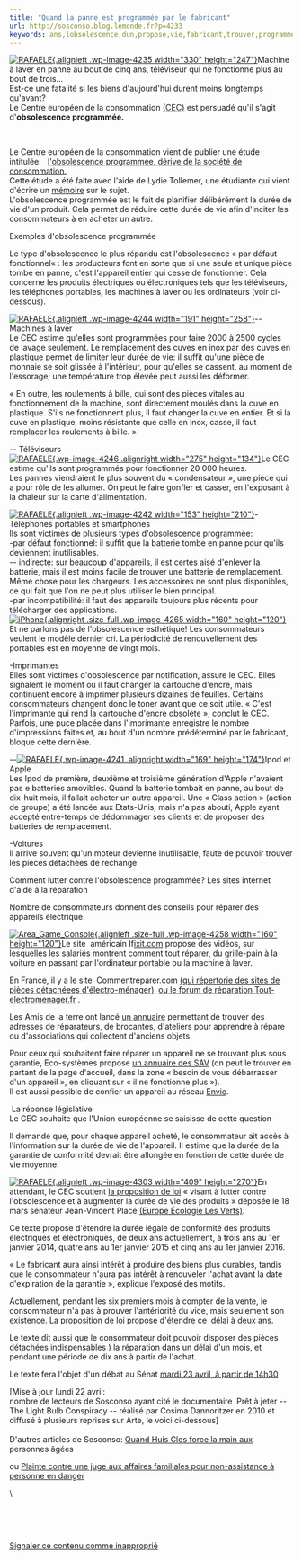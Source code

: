 ```yaml
---
title: "Quand la panne est programmée par le fabricant"
url: http://sosconso.blog.lemonde.fr?p=4233
keywords: ans,lobsolescence,dun,propose,vie,fabricant,trouver,programmée,dobsolescence,appareil,durée,panne,cec
---
```

[![](http://sosconso.blog.lemonde.fr/files/2013/04/RAFAELE20.png "RAFAELE"){.alignleft .wp-image-4235 width="330" height="247"}](http://sosconso.blog.lemonde.fr/files/2013/04/RAFAELE20.png)Machine à laver en panne au bout de cinq ans, téléviseur qui ne fonctionne plus au bout de trois...\
Est-ce une fatalité si les biens d'aujourd'hui durent moins longtemps qu'avant?\
Le Centre européen de la consommation [(CEC)](http://www.cec-zev.eu) est persuadé qu'il s'agit d'**obsolescence programmée.**

 

Le Centre européen de la consommation vient de publier une étude intitulée:   [l'obsolescence programmée, dérive de la société de consommation.](http://www.cec-zev.eu/fileadmin/user_upload/eu-consommateurs/PDFs/publications/etudes_et_rapports/Etude-Obsolescence.pdf)\
Cette étude a été faite avec l'aide de Lydie Tollemer, une étudiante qui vient d'écrire un [mémoire](http://www.cec-zev.eu/fileadmin/user_upload/eu-consommateurs/PDFs/publications/etudes_et_rapports/Memoire_Lydie_Tollemer-2012.pdf) sur le sujet.\
L'obsolescence programmée est le fait de planifier délibérément la durée de vie d'un produit. Cela permet de réduire cette durée de vie afin d'inciter les consommateurs à en acheter un autre.

Exemples d'obsolescence programmée

Le type d'obsolescence le plus répandu est l'obsolescence « par défaut fonctionnel« : les producteurs font en sorte que si une seule et unique pièce tombe en panne, c'est l'appareil entier qui cesse de fonctionner. Cela concerne les produits électriques ou électroniques tels que les téléviseurs, les téléphones portables, les machines à laver ou les ordinateurs (voir ci-dessous).

[![](http://sosconso.blog.lemonde.fr/files/2013/04/RAFAELE23.png "RAFAELE"){.alignleft .wp-image-4244 width="191" height="258"}](http://sosconso.blog.lemonde.fr/files/2013/04/RAFAELE23.png)-- Machines à laver\
Le CEC estime qu'elles sont programmées pour faire 2000 à 2500 cycles de lavage seulement. Le remplacement des cuves en inox par des cuves en plastique permet de limiter leur durée de vie: il suffit qu'une pièce de monnaie se soit glissée à l'intérieur, pour qu'elles se cassent, au moment de l'essorage; une température trop élevée peut aussi les déformer.

« En outre, les roulements à bille, qui sont des pièces vitales au fonctionnement de la machine, sont directement moulés dans la cuve en plastique. S'ils ne fonctionnent plus, il faut changer la cuve en entier. Et si la cuve en plastique, moins résistante que celle en inox, casse, il faut remplacer les roulements à bille. »

-- Téléviseurs\
[![](http://sosconso.blog.lemonde.fr/files/2013/04/RAFAELE24.png "RAFAELE"){.wp-image-4246 .alignright width="275" height="134"}](http://sosconso.blog.lemonde.fr/files/2013/04/RAFAELE24.png)Le CEC estime qu'ils sont programmés pour fonctionner 20 000 heures.\
Les pannes viendraient le plus souvent du « condensateur », une pièce qui a pour rôle de les allumer. On peut le faire gonfler et casser, en l'exposant à la chaleur sur la carte d'alimentation.

[![](http://sosconso.blog.lemonde.fr/files/2013/04/RAFAELE22.png "RAFAELE"){.alignleft .wp-image-4242 width="153" height="210"}](http://sosconso.blog.lemonde.fr/files/2013/04/RAFAELE22.png)-Téléphones portables et smartphones\
Ils sont victimes de plusieurs types d'obsolescence programmée:\
-par défaut fonctionnel: il suffit que la batterie tombe en panne pour qu'ils deviennent inutilisables.\
-- indirecte: sur beaucoup d'appareils, il est certes aisé d'enlever la batterie, mais il est moins facile de trouver une batterie de remplacement. Même chose pour les chargeurs. Les accessoires ne sont plus disponibles, ce qui fait que l'on ne peut plus utiliser le bien principal.\
-par incompatibilité: il faut des appareils toujours plus récents pour télécharger des applications.\
[![](http://sosconso.blog.lemonde.fr/files/2013/04/iPhone.jpg "iPhone"){.alignright .size-full .wp-image-4265 width="160" height="120"}](http://sosconso.blog.lemonde.fr/files/2013/04/iPhone.jpg)-Et ne parlons pas de l'obsolescence esthétique! Les consommateurs veulent le modèle dernier cri. La périodicité de renouvellement des portables est en moyenne de vingt mois.

-Imprimantes\
Elles sont victimes d'obsolescence par notification, assure le CEC. Elles signalent le moment où il faut changer la cartouche d'encre, mais continuent encore à imprimer plusieurs dizaines de feuilles. Certains consommateurs changent donc le toner avant que ce soit utile. « C'est l'imprimante qui rend la cartouche d'encre obsolète », conclut le CEC.\
Parfois, une puce placée dans l'imprimante enregistre le nombre d'impressions faites et, au bout d'un nombre prédéterminé par le fabricant, bloque cette dernière.

--[![](http://sosconso.blog.lemonde.fr/files/2013/04/RAFAELE21.png "RAFAELE"){.wp-image-4241 .alignright width="169" height="174"}](http://sosconso.blog.lemonde.fr/files/2013/04/RAFAELE21.png)Ipod et Apple\
Les Ipod de première, deuxième et troisième génération d'Apple n'avaient pas e batteries amovibles. Quand la batterie tombait en panne, au bout de dix-huit mois, il fallait acheter un autre appareil. Une « Class action » (action de groupe) a été lancée aux Etats-Unis, mais n'a pas abouti, Apple ayant accepté entre-temps de dédommager ses clients et de proposer des batteries de remplacement.

-Voitures\
Il arrive souvent qu'un moteur devienne inutilisable, faute de pouvoir trouver les pièces détachées de rechange

Comment lutter contre l'obsolescence programmée? Les sites internet d'aide à la réparation

Nombre de consommateurs donnent des conseils pour réparer des appareils électrique.

[![](http://sosconso.blog.lemonde.fr/files/2013/04/Area_Game_Console.jpg "Area_Game_Console"){.alignleft .size-full .wp-image-4258 width="160" height="120"}](http://sosconso.blog.lemonde.fr/files/2013/04/Area_Game_Console.jpg)Le site  américain If[ixit.com](http://www.ifixit.com/) propose des vidéos, sur lesquelles les salariés montrent comment tout réparer, du grille-pain à la voiture en passant par l'ordinateur portable ou la machine à laver.

En France, il y a le site  Commentreparer.com [(qui répertorie des sites de pièces détachéees d'électro-ménager),](http://www.tout-electromenager.fr/) [ou le forum de réparation Tout-electromenager.fr](http://www.tout-electromenager.fr) .

Les Amis de la terre ont lancé [un annuaire](http://www.produitspourlavie.org/guideReparationReemploi/Guide_Reemploi_Cartes.php) permettant de trouver des adresses de réparateurs, de brocantes, d'ateliers pour apprendre à répare ou d'associations qui collectent d'anciens objets.

Pour ceux qui souhaitent faire réparer un appareil ne se trouvant plus sous garantie, Eco-systèmes propose [un annuaire des SAV](http://www.eco-systemes.fr/comment-recycler/reparer/reparer-par-un-pro) (on peut le trouver en partant de la page d'accueil, dans la zone « besoin de vous débarrasser d'un appareil », en cliquant sur « il ne fonctionne plus »).\
Il est aussi possible de confier un appareil au réseau [Envie](http://www.envie.org/).

 La réponse législative\
Le CEC souhaite que l'Union européenne se saisisse de cette question

Il demande que, pour chaque appareil acheté, le consommateur ait accès à l'information sur la durée de vie de l'appareil. Il estime que la durée de la garantie de conformité devrait être allongée en fonction de cette durée de vie moyenne.

[![](http://sosconso.blog.lemonde.fr/files/2013/04/RAFAELE26.png "RAFAELE"){.alignleft .wp-image-4303 width="409" height="270"}](http://sosconso.blog.lemonde.fr/files/2013/04/RAFAELE26.png)En attendant, le CEC soutient [la proposition de loi](http://www.senat.fr/leg/ppl12-429.html) « visant à lutter contre l'obsolescence et à augmenter la durée de vie des produits » déposée le 18 mars sénateur Jean-Vincent Placé [(Europe Écologie Les Verts)](http://fr.wikipedia.org/wiki/Europe_%C3%89cologie_Les_Verts "Europe Écologie Les Verts").

Ce texte propose d'étendre la durée légale de conformité des produits électriques et électroniques, de deux ans actuellement, à trois ans au 1er janvier 2014, quatre ans au 1er janvier 2015 et cinq ans au 1er janvier 2016.

« Le fabricant aura ainsi intérêt à produire des biens plus durables, tandis que le consommateur n'aura pas intérêt à renouveler l'achat avant la date d'expiration de la garantie », explique l'exposé des motifs.

Actuellement, pendant les six premiers mois à compter de la vente, le consommateur n'a pas à prouver l'antériorité du vice, mais seulement son existence. La proposition de loi propose d'étendre ce  délai à deux ans.

Le texte dit aussi que le consommateur doit pouvoir disposer des pièces détachées indispensables ) la réparation dans un délai d'un mois, et pendant une période de dix ans à partir de l'achat.

Le texte fera l'objet d'un débat au Sénat [mardi 23 avril, à partir de 14h30](http://videos.senat.fr/video/seance_direct.html)

\[Mise à jour lundi 22 avril:\
nombre de lecteurs de Sosconso ayant cité le documentaire  Prêt à jeter -- The Light Bulb Conspiracy -- réalisé par Cosima Dannoritzer en 2010 et diffusé à plusieurs reprises sur Arte, le voici ci-dessous\]\
\
D'autres articles de Sosconso: [Quand Huis Clos force la main aux](http://sosconso.blog.lemonde.fr/2013/04/19/quand-huis-clos-force-la-main-des-personnes-agees/#more-4198) personnes âgées

ou [Plainte contre une juge aux affaires familiales pour non-assistance à personne en danger](http://sosconso.blog.lemonde.fr/2013/04/10/plainte-contre-une-juge-aux-affaires-familiales-pour-non-assistance-a-personne-en-danger/#more-3903)

\

 

 

[Signaler ce contenu comme inapproprié](http://www.contact-moderation.com/abuse.asp?origine=LM&language=FR&content_id=blog-1425362)
